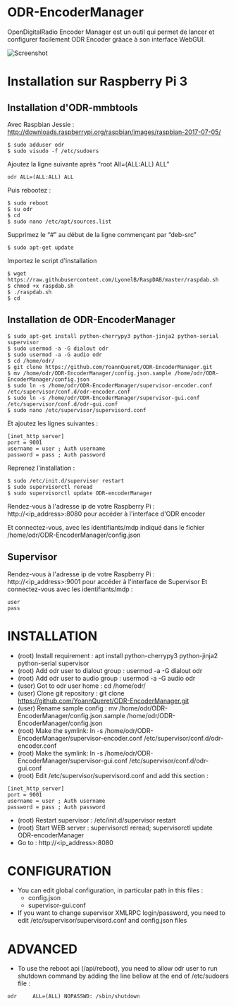 # ODR-EncoderManager

OpenDigitalRadio Encoder Manager est un outil qui permet de lancer et configurer facilement ODR Encoder gràace à son interface WebGUI.

![Screenshot](https://raw.github.com/YoannQueret/ODR-EncoderManager/master/ODR-Encoder_Manager.png)

# Installation sur Raspberry Pi 3

## Installation d'ODR-mmbtools

Avec Raspbian Jessie : http://downloads.raspberrypi.org/raspbian/images/raspbian-2017-07-05/

    $ sudo adduser odr
    $ sudo visudo -f /etc/sudoers

Ajoutez la ligne suivante après “root All=(ALL:ALL) ALL”

    odr ALL=(ALL:ALL) ALL
  
Puis rebootez :

    $ sudo reboot
    $ su odr
    $ cd
    $ sudo nano /etc/apt/sources.list

Supprimez le “#” au début de la ligne commençant par “deb-src”

    $ sudo apt-get update
    
Importez le script d'installation 

    $ wget https://raw.githubusercontent.com/LyonelB/RaspDAB/master/raspdab.sh
    $ chmod +x raspdab.sh
    $ ./raspdab.sh 
    $ cd

## Installation de ODR-EncoderManager

    $ sudo apt-get install python-cherrypy3 python-jinja2 python-serial supervisor
    $ sudo usermod -a -G dialout odr
    $ sudo usermod -a -G audio odr
    $ cd /home/odr/
    $ git clone https://github.com/YoannQueret/ODR-EncoderManager.git
    $ mv /home/odr/ODR-EncoderManager/config.json.sample /home/odr/ODR-EncoderManager/config.json
    $ sudo ln -s /home/odr/ODR-EncoderManager/supervisor-encoder.conf /etc/supervisor/conf.d/odr-encoder.conf
    $ sudo ln -s /home/odr/ODR-EncoderManager/supervisor-gui.conf /etc/supervisor/conf.d/odr-gui.conf
    $ sudo nano /etc/supervisor/supervisord.conf
    
Et ajoutez les lignes suivantes :

    [inet_http_server]
    port = 9001
    username = user ; Auth username
    password = pass ; Auth password
    
Reprenez l'installation :

    $ sudo /etc/init.d/supervisor restart
    $ sudo supervisorctl reread
    $ sudo supervisorctl update ODR-encoderManager
    
Rendez-vous à l'adresse ip de votre Raspberry Pi : http://<ip_address>:8080 pour accéder à l'interface d'ODR encoder 

Et connectez-vous, avec les identifiants/mdp indiqué dans le fichier /home/odr/ODR-EncoderManager/config.json

## Supervisor

Rendez-vous à l'adresse ip de votre Raspberry Pi : http://<ip_address>:9001 pour accéder à l'interface de Supervisor
Et connectez-vous avec les identifiants/mdp : 

    user
    pass

# INSTALLATION

  * (root) Install requirement : apt install python-cherrypy3 python-jinja2 python-serial supervisor
  * (root) Add odr user to dialout group : usermod -a -G dialout odr
  * (root) Add odr user to audio group : usermod -a -G audio odr
  * (user) Got to odr user home : cd /home/odr/
  * (user) Clone git repository : git clone https://github.com/YoannQueret/ODR-EncoderManager.git
  * (user) Rename sample config : mv /home/odr/ODR-EncoderManager/config.json.sample /home/odr/ODR-EncoderManager/config.json
  * (root) Make the symlink: ln -s /home/odr/ODR-EncoderManager/supervisor-encoder.conf /etc/supervisor/conf.d/odr-encoder.conf
  * (root) Make the symlink: ln -s /home/odr/ODR-EncoderManager/supervisor-gui.conf /etc/supervisor/conf.d/odr-gui.conf
  * (root) Edit /etc/supervisor/supervisord.conf and add this section :
```
[inet_http_server]
port = 9001
username = user ; Auth username
password = pass ; Auth password
```
  * (root) Restart supervisor : /etc/init.d/supervisor restart
  * (root) Start WEB server : supervisorctl reread; supervisorctl update ODR-encoderManager
  * Go to : http://<ip_address>:8080
  


# CONFIGURATION
  * You can edit global configuration, in particular path in this files :
    * config.json
    * supervisor-gui.conf
  * If you want to change supervisor XMLRPC login/password, you need to edit /etc/supervisor/supervisord.conf and config.json files
    

# ADVANCED
  * To use the reboot api (/api/reboot), you need to allow odr user to run shutdown command by adding the line bellow at the end of /etc/sudoers file :
```
odr     ALL=(ALL) NOPASSWD: /sbin/shutdown
```

